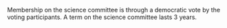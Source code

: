 Membership on the science committee is through a democratic vote by the voting participants.  A term on the science committee lasts 3 years.